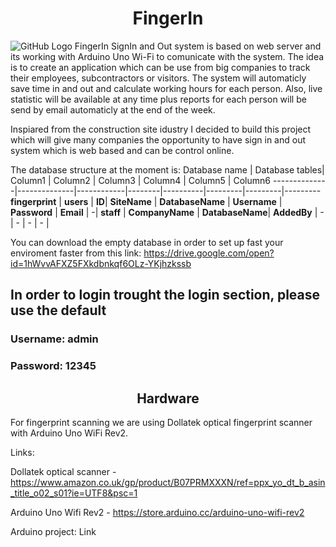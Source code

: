 <h1 align="center">FingerIn</h1

![GitHub Logo](https://cdn.dribbble.com/users/80284/screenshots/3134610/fingerprint-icon.png)
FingerIn SignIn and Out system is based on web server and its working with Arduino Uno Wi-Fi to comunicate with the system.
The idea is to create an application which can be use from big companies to track their employees, subcontractors or visitors.
The system will automaticly save time in and out and calculate working hours for each person. Also, live statistic will be
available at any time plus reports for each person will be send by email automaticly at the end of the week.

Inspiared from the construction site idustry I decided to build this project which will give many companies the opportunity to have
sign in and out system which is web based and can be control online.

The database structure at the moment is:
Database name | Database tables| Column1 | Column2 | Column3 | Column4 | Column5 | Column6
--------------|--------------|------------|--------|----------|---------|---------|---------
**fingerprint** | **users** | **ID**| **SiteName** | **DatabaseName** | **Username** | **Password** | **Email** |
-| **staff** | **CompanyName** | **DatabaseName**| **AddedBy** | - | - | - | - |

You can download the empty database in order to set up fast your enviroment faster from this link:
https://drive.google.com/open?id=1hWvvAFXZ5FXkdbnkqf6OLz-YKjhzkssb

<h2>In order to login trought the login section, please use the default</h2> 
<h3>Username: admin</h3>
<h3>Password: 12345</h3>

<h2 align="center">Hardware</h2>
For fingerprint scanning we are using Dollatek optical fingerprint scanner with Arduino Uno WiFi Rev2.

Links:

Dollatek optical scanner - https://www.amazon.co.uk/gp/product/B07PRMXXXN/ref=ppx_yo_dt_b_asin_title_o02_s01?ie=UTF8&psc=1

Arduino Uno Wifi Rev2 - https://store.arduino.cc/arduino-uno-wifi-rev2

Arduino project: Link

